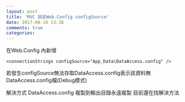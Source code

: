 ```yaml
---
layout: post
title: 'MVC 設定Web.Config configSource'
date: 2017-08-16 13:38
comments: true
categories: 
---
```

在Web.Config <configuration>內新增

	<connectionStrings configSource="App_Data\DataAccess.config" />

若發生configSource無法存取DataAccess.config表示該資料無DataAccess.config檔(Debug模式)

解決方式	DataAccess.config 複製到輸出目錄永遠複製 目前還在找解決方法
